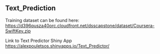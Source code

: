 ## Text_Prediction

Training dataset can be found here:
https://d396qusza40orc.cloudfront.net/dsscapstone/dataset/Coursera-SwiftKey.zip


Link to Text Predictor Shiny App
https://alexpouletsos.shinyapps.io/Text_Predictor/
